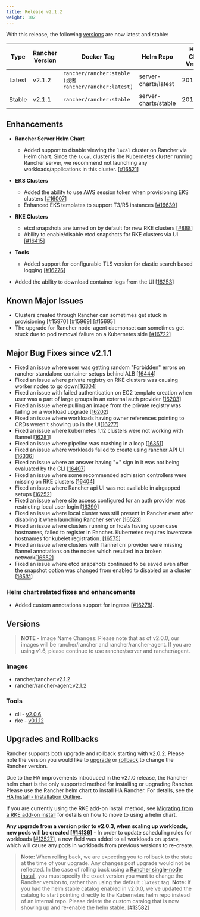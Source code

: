 ```yaml
---
title: Release v2.1.2
weight: 102
---
```


With this release, the following [versions](https://rancher.com/docs/rancher/v2.x/en/installation/server-tags/) are now latest and stable:

|Type | Rancher Version | Docker Tag |Helm Repo| Helm Chart Version |
|---|---|---|---|---|
| Latest | v2.1.2 | `rancher/rancher:stable (或者rancher/rancher:latest)` | server-charts/latest | 2018.11.1 |
| Stable | v2.1.1 | `rancher/rancher:stable` | server-charts/stable | 2018.10.2 |

## Enhancements

- **Rancher Server Helm Chart**
  - Added support to disable viewing the `local` cluster on Rancher via Helm chart. Since the `local` cluster is the Kubernetes cluster running Rancher server, we recommend not launching any workloads/applications in this cluster.  [[#16521](https://github.com/rancher/rancher/issues/16521)]

- **EKS Clusters**
  - Added the ability to use AWS session token when provisioning EKS clusters [[#16007](https://github.com/rancher/rancher/issues/16007)]
  - Enhanced EKS templates to support T3/R5 instances [[#16639](https://github.com/rancher/rancher/issues/16639)]

- **RKE Clusters**
  - etcd snapshots are turned on by default for new RKE clusters [[#888](https://github.com/rancher/rke/issues/888)]
  - Ability to enable/disable etcd snapshots for RKE clusters via UI [[#16415](https://github.com/rancher/rancher/issues/16415)]

- **Tools**
  - Added support for configurable TLS version for elastic search based logging [[#16276](https://github.com/rancher/rancher/issues/16276)]

- Added the ability to download container logs from the UI [[16253](https://github.com/rancher/rancher/issues/16253)]

## Known Major Issues

- Clusters created through Rancher can sometimes get stuck in provisioning [[#15970](https://github.com/rancher/rancher/issues/15970)] [[#15969](https://github.com/rancher/rancher/issues/15969)] [[#15695](https://github.com/rancher/rancher/issues/15695)]
- The upgrade for Rancher node-agent daemonset can sometimes get stuck due to pod removal failure on a Kubernetes side [[#16722](https://github.com/rancher/rancher/issues/16722)]

## Major Bug Fixes since v2.1.1

- Fixed an issue where user was getting random "Forbidden" errors on rancher standalone container setups behind ALB  [[16444](https://github.com/rancher/rancher/issues/16444)]
- Fixed an issue where private registry on RKE clusters was causing worker nodes to go down[[16304](https://github.com/rancher/rancher/issues/16304)]
- Fixed an issue with failed authentication on EC2 template creation when user was a part of large groups in an external auth provider  [[16203](https://github.com/rancher/rancher/issues/16203)]
- Fixed an issue where pulling an image from the private registry was failing on a workload upgrade [[16202](https://github.com/rancher/rancher/issues/16202)]
- Fixed an issue where workloads having owner references pointing to CRDs weren't showing up in the UI[[16277](https://github.com/rancher/rancher/issues/16277)]
- Fixed an issue where kubernetes 1.12 clusters were not working with flannel [[16281](https://github.com/rancher/rancher/issues/16281)]
- Fixed an issue where pipeline was crashing in a loop [[16351](https://github.com/rancher/rancher/issues/16351)]
- Fixed an issue where workloads failed to create using rancher API UI [[16336](https://github.com/rancher/rancher/issues/16336)]
- Fixed an issue where an answer having "=" sign in it was not being evaluated by the CLI [[16407](https://github.com/rancher/rancher/issues/16407)]
- Fixed an issue where some recommended admission controllers were missing on RKE clusters [[16404](https://github.com/rancher/rancher/issues/16404)]
- Fixed an issue where Rancher api UI was not available in airgapped setups [[16252](https://github.com/rancher/rancher/issues/16252)]
- Fixed an issue where site access configured for an auth provider was restricting local user login [[16399](https://github.com/rancher/rancher/issues/16399)]
- Fixed an issue where local cluster was still present in Rancher even after disabling it when launching Rancher server [[16523](https://github.com/rancher/rancher/issues/16523)]
- Fixed an issue where clusters running on hosts having upper case hostnames, failed to register in Rancher. Kubernetes requires lowercase hostnames for kubelet registration. [[16575](https://github.com/rancher/rancher/issues/16575)]
- Fixed an issue where clusters with flannel cni provider were missing flannel annotations on the nodes which resulted in a broken network[[16552](https://github.com/rancher/rancher/issues/16552)]
- Fixed an issue where etcd snapshots continued to be saved even after the snapshot option was changed from enabled to disabled on a cluster [[16531](https://github.com/rancher/rancher/issues/16531)]

### Helm chart related fixes and enhancements

- Added custom annotations support for ingress [[#16278](https://github.com/rancher/rancher/issues/16278)].

## Versions

> **NOTE** - Image Name Changes: Please note that as of v2.0.0, our images will be rancher/rancher and rancher/rancher-agent. If you are using v1.6, please continue to use rancher/server and rancher/agent.

### Images

- rancher/rancher:v2.1.2
- rancher/rancher-agent:v2.1.2

### Tools

- cli - [v2.0.6](https://github.com/rancher/cli/releases/tag/v2.0.6)
- rke - [v0.1.12](https://github.com/rancher/rke/releases/tag/v0.1.12)

## Upgrades and Rollbacks

Rancher supports both upgrade and rollback starting with v2.0.2.  Please note the version you would like to [upgrade](https://rancher.com/docs/rancher/v2.x/en/upgrades/) or [rollback](https://rancher.com/docs/rancher/v2.x/en/backups/rollbacks/) to change the Rancher version.

Due to the HA improvements introduced in the v2.1.0 release, the Rancher helm chart is the only supported method for installing or upgrading Rancher. Please use the Rancher helm chart to install HA Rancher. For details, see the [HA Install - Installation Outline](https://rancher.com/docs/rancher/v2.x/en/installation/ha/#installation-outline).

If you are currently using the RKE add-on install method, see [Migrating from a RKE add-on install](https://rancher.com/docs/rancher/v2.x/en/upgrades/upgrades/migrating-from-rke-add-on/) for details on how to move to using a helm chart.

**Any upgrade from a version prior to v2.0.3, when scaling up workloads, new pods will be created [[#14136](https://github.com/rancher/rancher/issues/14136)]** - In order to update scheduling rules for workloads [[#13527](https://github.com/rancher/rancher/issues/13527)], a new field was added to all workloads on `update`, which will cause any pods in workloads from previous versions to re-create.

> **Note:** When rolling back, we are expecting you to rollback to the state at the time of your upgrade. Any changes post upgrade would not be reflected. In the case of rolling back using a [Rancher single-node install](https://rancher.com/docs/rancher/v2.x/en/installation/single-node-install/), you must specify the exact version you want to change the Rancher version to, rather than using the default `:latest` tag.
> **Note:** If you had the helm stable catalog enabled in v2.0.0, we've updated the catalog to start pointing directly to the Kubernetes helm repo instead of an internal repo. Please delete the custom catalog that is now showing up and re-enable the helm stable. [[#13582](https://github.com/rancher/rancher/issues/13582)]
